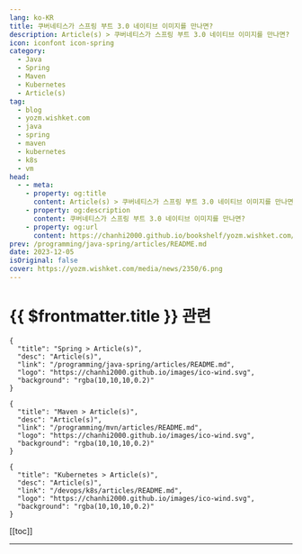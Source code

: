 ```yaml
---
lang: ko-KR
title: 쿠버네티스가 스프링 부트 3.0 네이티브 이미지를 만나면?
description: Article(s) > 쿠버네티스가 스프링 부트 3.0 네이티브 이미지를 만나면?
icon: iconfont icon-spring
category: 
  - Java
  - Spring
  - Maven
  - Kubernetes
  - Article(s)
tag: 
  - blog
  - yozm.wishket.com
  - java
  - spring
  - maven
  - kubernetes
  - k8s
  - vm
head:
  - - meta:
    - property: og:title
      content: Article(s) > 쿠버네티스가 스프링 부트 3.0 네이티브 이미지를 만나면?
    - property: og:description
      content: 쿠버네티스가 스프링 부트 3.0 네이티브 이미지를 만나면?
    - property: og:url
      content: https://chanhi2000.github.io/bookshelf/yozm.wishket.com/2350.html
prev: /programming/java-spring/articles/README.md
date: 2023-12-05
isOriginal: false
cover: https://yozm.wishket.com/media/news/2350/6.png
---
```


# {{ $frontmatter.title }} 관련

```component VPCard
{
  "title": "Spring > Article(s)",
  "desc": "Article(s)",
  "link": "/programming/java-spring/articles/README.md",
  "logo": "https://chanhi2000.github.io/images/ico-wind.svg",
  "background": "rgba(10,10,10,0.2)"
}
```

```component VPCard
{
  "title": "Maven > Article(s)",
  "desc": "Article(s)",
  "link": "/programming/mvn/articles/README.md",
  "logo": "https://chanhi2000.github.io/images/ico-wind.svg",
  "background": "rgba(10,10,10,0.2)"
}
```

```component VPCard
{
  "title": "Kubernetes > Article(s)",
  "desc": "Article(s)",
  "link": "/devops/k8s/articles/README.md",
  "logo": "https://chanhi2000.github.io/images/ico-wind.svg",
  "background": "rgba(10,10,10,0.2)"
}
```

[[toc]]

---

<SiteInfo
  name="쿠버네티스가 스프링 부트 3.0 네이티브 이미지를 만나면? | 요즘IT"
  desc="넷마블 QA실에서는 ‘크래시리포트’라는 시스템을 운영하고 있습니다. 크래시리포트는 게임 실행 과정에서 예상치 못한 종료 현상이 발생할 때, 그 상황을 저장한 데이터를 크래시라 합니다. 이러한 크래시리포트 운영용으로 마련한 엣지 서버 클러스터 환경에서는 신규 파드 추가마다 최소 1분 이상 필요했습니다. 게임 사용자가 언제 급증할지 예측할 수 없기에, 스케줄에 맞춘 확장도 적합하지 않았습니다. 또한 서버에 접속하는 클라이언트의 통신 연결 대기 시간은 대략 10~20초로 설정돼 있어서, 신규 파드를 준비하기 위해 소모하는 1분 동안 누락되는 데이터도 늘어날 수밖에 없었습니다."
  url="https://yozm.wishket.com/magazine/detail/2350/"
  logo="https://yozm.wishket.com/static/renewal/img/global/gnb_yozmit.svg"
  preview="https://yozm.wishket.com/media/news/2350/6.png"/>

<!-- TODO: 작성 -->

